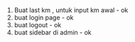 1. Buat last km , untuk input km awal - ok
2. buat login page - ok
3. buat logout - ok
4. buat sidebar di admin - ok

